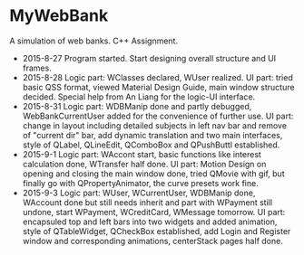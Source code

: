 # MyWebBank
A simulation of web banks. C++ Assignment.

 - 2015-8-27 Program started. Start designing overall structure and UI frames.
 - 2015-8-28 Logic part: WClasses declared, WUser realized. UI part: tried basic QSS format, viewed Material Design Guide, main window structure decided. Special help from An Liang for the logic-UI interface.
 - 2015-8-31 Logic part: WDBManip done and partly debugged, WebBankCurrentUser added for the convenience of further use. UI part: change in layout including detailed subjects in left nav bar and remove of "current dir" bar, add dynamic translation and two main interfaces, style of QLabel, QLineEdit, QComboBox and QPushButtl established. 
 - 2015-9-1 Logic part: WAccont start, basic functions like interest calculation done, WTransfer half done. UI part: Motion Design on opening and closing the main window done, tried QMovie with gif, but finally go with QPropertyAnimator, the curve presets work fine.
 - 2015-9-3 Logic part: WUser, WCurrentUser, WDBManip done, WAccount done but still needs inherit and part with WPayment still undone, start WPayment, WCreditCard, WMessage tomorrow. UI part: encapsuled top and left bars into two widgets and added animation, style of QTableWidget, QCheckBox established, add Login and Register window and corresponding animations, centerStack pages half done.